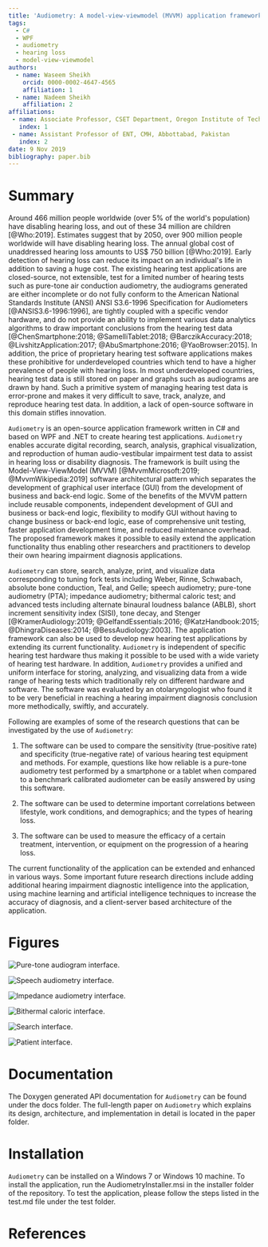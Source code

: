 ```yaml
---
title: 'Audiometry: A model-view-viewmodel (MVVM) application framework for hearing impairment diagnosis'
tags:
  - C#
  - WPF
  - audiometry
  - hearing loss
  - model-view-viewmodel
authors:
  - name: Waseem Sheikh
    orcid: 0000-0002-4647-4565
    affiliation: 1
  - name: Nadeem Sheikh
    affiliation: 2
affiliations:
 - name: Associate Professor, CSET Department, Oregon Institute of Technology, USA
   index: 1
 - name: Assistant Professor of ENT, CMH, Abbottabad, Pakistan
   index: 2
date: 9 Nov 2019
bibliography: paper.bib
---
```


# Summary

Around 466 million people worldwide (over 5% of the world's population) have disabling hearing loss, and out of these 34 million are children [@Who:2019]. Estimates suggest that by 2050, over 900 million people worldwide will have disabling hearing loss. The annual global cost of unaddressed hearing loss amounts to US$ 750 billion [@Who:2019]. Early detection of hearing loss can reduce its impact on an individual's life in addition to saving a huge cost. The existing hearing test applications are closed-source, not extensible, test for a limited number of hearing tests such as pure-tone air conduction audiometry, the audiograms generated are either incomplete or do not fully conform to the American National Standards Institute (ANSI) ANSI S3.6-1996 Specification for Audiometers [@ANSIS3.6-1996:1996], are tightly coupled with a specific vendor hardware, and do not provide an ability to implement various data analytics algorithms to draw important conclusions from the hearing test data [@ChenSmartphone:2018; @SamelliTablet:2018; @BarczikAccuracy:2018; @LivshitzApplication:2017; @AbuSmartphone:2016; @YaoBrowser:2015]. In addition, the price of proprietary hearing test software applications makes these prohibitive for underdeveloped countries which tend to have a higher prevalence of people with hearing loss. In most underdeveloped countries, hearing test data is still stored on paper and graphs such as audiograms are drawn by hand. Such a primitive system of managing hearing test data is error-prone and makes it very difficult to save, track, analyze, and reproduce hearing test data. In addition, a lack of open-source software in this domain stifles innovation.

``Audiometry`` is an open-source application framework written in C# and based on WPF and .NET to create hearing test applications. ``Audiometry`` enables accurate digital recording, search, analysis, graphical visualization, and reproduction of human audio-vestibular impairment test data to assist in hearing loss or disability diagnosis. The framework is built using the Model-View-ViewModel (MVVM) [@MvvmMicrosoft:2019; @MvvmWikipedia:2019] software architectural pattern which separates the development of graphical user interface (GUI) from the development of business and back-end logic. Some of the benefits of the MVVM pattern include reusable components, independent development of GUI and business or back-end logic, flexibility to modify GUI without having to change business or back-end logic, ease of comprehensive unit testing, faster application development time, and reduced maintenance overhead. The proposed framework makes it possible to easily extend the application functionality thus enabling other researchers and practitioners to develop their own hearing impairment diagnosis applications.

``Audiometry`` can store, search, analyze, print, and visualize data corresponding to tuning fork tests including Weber, Rinne, Schwabach, absolute bone conduction, Teal, and Gelle; speech audiometry; pure-tone audiometry (PTA); impedance audiometry; bithermal caloric test; and advanced tests including alternate binaural loudness balance (ABLB), short increment sensitivity index (SISI), tone decay, and Stenger [@KramerAudiology:2019; @GelfandEssentials:2016; @KatzHandbook:2015; @DhingraDiseases:2014; @BessAudiology:2003]. The application framework can also be used to develop new hearing test applications by extending its current functionality. ``Audiometry`` is independent of specific hearing test hardware thus making it possible to be used with a wide variety of hearing test hardware. In addition, ``Audiometry`` provides a unified and uniform interface for storing, analyzing, and visualizing data from a wide range of hearing tests which traditionally rely on different hardware and software. The software was evaluated by an otolaryngologist who found it to be very beneficial in reaching a hearing impairment diagnosis conclusion more methodically, swiftly, and accurately.

Following are examples of some of the research questions that can be investigated by the use of ``Audiometry``:

1.	The software can be used to compare the sensitivity (true-positive rate) and specificity (true-negative rate) of various hearing test equipment and methods. For example, questions like how reliable is a pure-tone audiometry test performed by a smartphone or a tablet when compared to a benchmark calibrated audiometer can be easily answered by using this software.

2.	The software can be used to determine important correlations between lifestyle, work conditions, and demographics; and the types of hearing loss.

3.	The software can be used to measure the efficacy of a certain treatment, intervention, or equipment on the progression of a hearing loss.

The current functionality of the application can be extended and enhanced in various ways. Some important future research directions include adding additional hearing impairment diagnostic intelligence into the application, using machine learning and artificial intelligence techniques to increase the accuracy of diagnosis, and a client-server based architecture of the application.

# Figures

![Pure-tone audiogram interface.](puretone1.png)

![Speech audiometry interface.](speech1.png)

![Impedance audiometry interface.](impedance1.png)

![Bithermal caloric interface.](calorigram1.png)

![Search interface.](search1.png)

![Patient interface.](patient1.png)

# Documentation
The Doxygen generated API documentation for ``Audiometry`` can be found under the docs folder. The full-length paper on ``Audiometry`` which explains its design, architecture, and implementation in detail is located in the paper folder.

# Installation

``Audiometry`` can be installed on a Windows 7 or Windows 10 machine. To install the application, run the AudiometryInstaller.msi in the installer folder of the repository. To test the application, please follow the steps listed in the test.md file under the test folder.

# References
